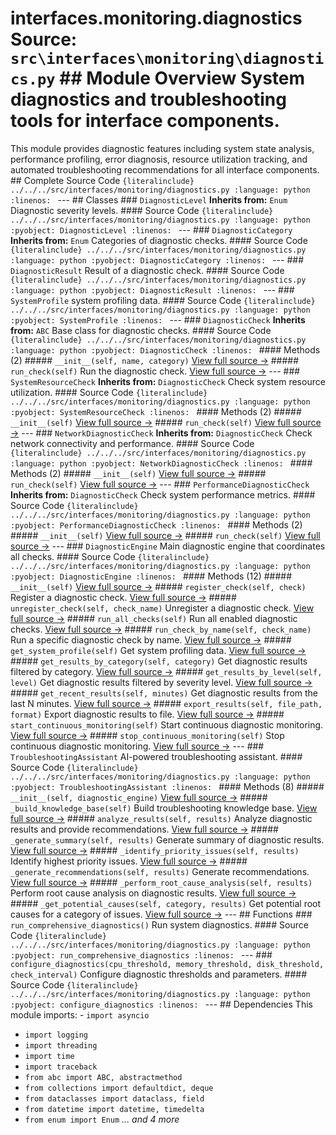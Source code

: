 # interfaces.monitoring.diagnostics **Source:** `src\interfaces\monitoring\diagnostics.py` ## Module Overview System diagnostics and troubleshooting tools for interface components.
This module provides diagnostic features including
system state analysis, performance profiling, error diagnosis,
resource utilization tracking, and automated troubleshooting
recommendations for all interface components. ## Complete Source Code ```{literalinclude} ../../../src/interfaces/monitoring/diagnostics.py
:language: python
:linenos:
``` --- ## Classes ### `DiagnosticLevel` **Inherits from:** `Enum` Diagnostic severity levels. #### Source Code ```{literalinclude} ../../../src/interfaces/monitoring/diagnostics.py
:language: python
:pyobject: DiagnosticLevel
:linenos:
``` --- ### `DiagnosticCategory` **Inherits from:** `Enum` Categories of diagnostic checks. #### Source Code ```{literalinclude} ../../../src/interfaces/monitoring/diagnostics.py
:language: python
:pyobject: DiagnosticCategory
:linenos:
``` --- ### `DiagnosticResult` Result of a diagnostic check. #### Source Code ```{literalinclude} ../../../src/interfaces/monitoring/diagnostics.py
:language: python
:pyobject: DiagnosticResult
:linenos:
``` --- ### `SystemProfile` system profiling data. #### Source Code ```{literalinclude} ../../../src/interfaces/monitoring/diagnostics.py
:language: python
:pyobject: SystemProfile
:linenos:
``` --- ### `DiagnosticCheck` **Inherits from:** `ABC` Base class for diagnostic checks. #### Source Code ```{literalinclude} ../../../src/interfaces/monitoring/diagnostics.py
:language: python
:pyobject: DiagnosticCheck
:linenos:
``` #### Methods (2) ##### `__init__(self, name, category)` [View full source →](#method-diagnosticcheck-__init__) ##### `run_check(self)` Run the diagnostic check. [View full source →](#method-diagnosticcheck-run_check) --- ### `SystemResourceCheck` **Inherits from:** `DiagnosticCheck` Check system resource utilization. #### Source Code ```{literalinclude} ../../../src/interfaces/monitoring/diagnostics.py
:language: python
:pyobject: SystemResourceCheck
:linenos:
``` #### Methods (2) ##### `__init__(self)` [View full source →](#method-systemresourcecheck-__init__) ##### `run_check(self)` [View full source →](#method-systemresourcecheck-run_check) --- ### `NetworkDiagnosticCheck` **Inherits from:** `DiagnosticCheck` Check network connectivity and performance. #### Source Code ```{literalinclude} ../../../src/interfaces/monitoring/diagnostics.py
:language: python
:pyobject: NetworkDiagnosticCheck
:linenos:
``` #### Methods (2) ##### `__init__(self)` [View full source →](#method-networkdiagnosticcheck-__init__) ##### `run_check(self)` [View full source →](#method-networkdiagnosticcheck-run_check) --- ### `PerformanceDiagnosticCheck` **Inherits from:** `DiagnosticCheck` Check system performance metrics. #### Source Code ```{literalinclude} ../../../src/interfaces/monitoring/diagnostics.py
:language: python
:pyobject: PerformanceDiagnosticCheck
:linenos:
``` #### Methods (2) ##### `__init__(self)` [View full source →](#method-performancediagnosticcheck-__init__) ##### `run_check(self)` [View full source →](#method-performancediagnosticcheck-run_check) --- ### `DiagnosticEngine` Main diagnostic engine that coordinates all checks. #### Source Code ```{literalinclude} ../../../src/interfaces/monitoring/diagnostics.py
:language: python
:pyobject: DiagnosticEngine
:linenos:
``` #### Methods (12) ##### `__init__(self)` [View full source →](#method-diagnosticengine-__init__) ##### `register_check(self, check)` Register a diagnostic check. [View full source →](#method-diagnosticengine-register_check) ##### `unregister_check(self, check_name)` Unregister a diagnostic check. [View full source →](#method-diagnosticengine-unregister_check) ##### `run_all_checks(self)` Run all enabled diagnostic checks. [View full source →](#method-diagnosticengine-run_all_checks) ##### `run_check_by_name(self, check_name)` Run a specific diagnostic check by name. [View full source →](#method-diagnosticengine-run_check_by_name) ##### `get_system_profile(self)` Get system profiling data. [View full source →](#method-diagnosticengine-get_system_profile) ##### `get_results_by_category(self, category)` Get diagnostic results filtered by category. [View full source →](#method-diagnosticengine-get_results_by_category) ##### `get_results_by_level(self, level)` Get diagnostic results filtered by severity level. [View full source →](#method-diagnosticengine-get_results_by_level) ##### `get_recent_results(self, minutes)` Get diagnostic results from the last N minutes. [View full source →](#method-diagnosticengine-get_recent_results) ##### `export_results(self, file_path, format)` Export diagnostic results to file. [View full source →](#method-diagnosticengine-export_results) ##### `start_continuous_monitoring(self)` Start continuous diagnostic monitoring. [View full source →](#method-diagnosticengine-start_continuous_monitoring) ##### `stop_continuous_monitoring(self)` Stop continuous diagnostic monitoring. [View full source →](#method-diagnosticengine-stop_continuous_monitoring) --- ### `TroubleshootingAssistant` AI-powered troubleshooting assistant. #### Source Code ```{literalinclude} ../../../src/interfaces/monitoring/diagnostics.py
:language: python
:pyobject: TroubleshootingAssistant
:linenos:
``` #### Methods (8) ##### `__init__(self, diagnostic_engine)` [View full source →](#method-troubleshootingassistant-__init__) ##### `_build_knowledge_base(self)` Build troubleshooting knowledge base. [View full source →](#method-troubleshootingassistant-_build_knowledge_base) ##### `analyze_results(self, results)` Analyze diagnostic results and provide recommendations. [View full source →](#method-troubleshootingassistant-analyze_results) ##### `_generate_summary(self, results)` Generate summary of diagnostic results. [View full source →](#method-troubleshootingassistant-_generate_summary) ##### `_identify_priority_issues(self, results)` Identify highest priority issues. [View full source →](#method-troubleshootingassistant-_identify_priority_issues) ##### `_generate_recommendations(self, results)` Generate recommendations. [View full source →](#method-troubleshootingassistant-_generate_recommendations) ##### `_perform_root_cause_analysis(self, results)` Perform root cause analysis on diagnostic results. [View full source →](#method-troubleshootingassistant-_perform_root_cause_analysis) ##### `_get_potential_causes(self, category, results)` Get potential root causes for a category of issues. [View full source →](#method-troubleshootingassistant-_get_potential_causes) --- ## Functions ### `run_comprehensive_diagnostics()` Run system diagnostics. #### Source Code ```{literalinclude} ../../../src/interfaces/monitoring/diagnostics.py
:language: python
:pyobject: run_comprehensive_diagnostics
:linenos:
``` --- ### `configure_diagnostics(cpu_threshold, memory_threshold, disk_threshold, check_interval)` Configure diagnostic thresholds and parameters. #### Source Code ```{literalinclude} ../../../src/interfaces/monitoring/diagnostics.py
:language: python
:pyobject: configure_diagnostics
:linenos:
``` --- ## Dependencies This module imports: - `import asyncio`
- `import logging`
- `import threading`
- `import time`
- `import traceback`
- `from abc import ABC, abstractmethod`
- `from collections import defaultdict, deque`
- `from dataclasses import dataclass, field`
- `from datetime import datetime, timedelta`
- `from enum import Enum` *... and 4 more*

